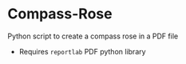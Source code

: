# Compass-Rose
Python script to create a compass rose in a PDF file

- Requires `reportlab` PDF python library
